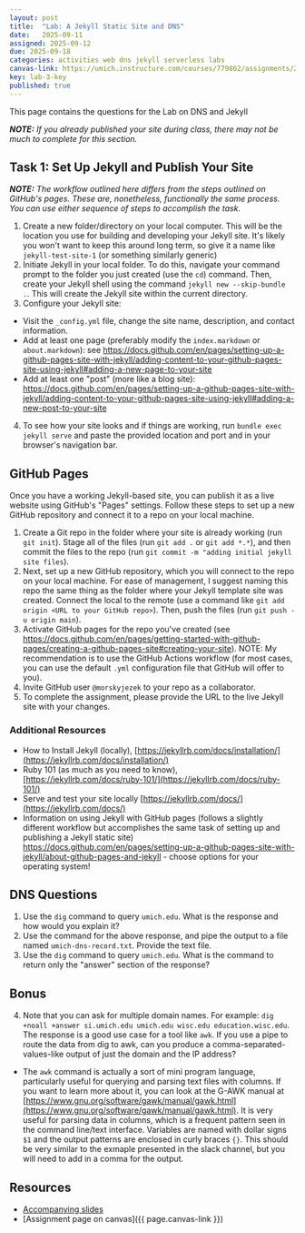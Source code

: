 ```yaml
---
layout: post
title:  "Lab: A Jekyll Static Site and DNS"
date:   2025-09-11
assigned: 2025-09-12
due: 2025-09-18
categories: activities web dns jekyll serverless labs
canvas-link: https://umich.instructure.com/courses/779862/assignments/2877253
key: lab-3-key
published: true
---
```


This page contains the questions for the Lab on DNS and Jekyll

_**NOTE:** If you already published your site during class, there may not be much to complete for this section._

## Task 1: Set Up Jekyll and Publish Your Site

_**NOTE:** The workflow outlined here differs from the steps outlined on GitHub's pages. These are, nonetheless, functionally the same process. You can use either sequence of steps to accomplish the task._

1. Create a new folder/directory on your local computer. This will be the location you use for building and developing your Jekyll site. It's likely you won't want to keep this around long term, so give it a name like `jekyll-test-site-1` (or something similarly generic)
1. Initiate Jekyll in your local folder. To do this, navigate your command prompt to the folder you just created (use the `cd`) command. Then, create your Jekyll shell using the command `jekyll new --skip-bundle .`. This will create the Jekyll site within the current directory.
3. Configure your Jekyll site:
  * Visit the `_config.yml` file, change the site name, description, and contact information.
  * Add at least one page (preferably modify the `index.markdown` or `about.markdown`): see <https://docs.github.com/en/pages/setting-up-a-github-pages-site-with-jekyll/adding-content-to-your-github-pages-site-using-jekyll#adding-a-new-page-to-your-site>
  * Add at least one "post" (more like a blog site): <https://docs.github.com/en/pages/setting-up-a-github-pages-site-with-jekyll/adding-content-to-your-github-pages-site-using-jekyll#adding-a-new-post-to-your-site>
4. To see how your site looks and if things are working, run `bundle exec jekyll serve` and paste the provided location and port and in your browser's navigation bar. 

## GitHub Pages

Once you have a working Jekyll-based site, you can publish it as a live website using GitHub's "Pages" settings.
Follow these steps to set up a new GitHub repository and connect it to a repo on your local machine.

1. Create a Git repo in the folder where your site is already working (run `git init`). Stage all of the files (run `git add .` or `git add *.*`), and then commit the files to the repo (run `git commit -m "adding initial jekyll site files`).
2. Next, set up a new GitHub repository, which you will connect to the repo on your local machine. For ease of management, I suggest naming this repo the same thing as the folder where your Jekyll template site was created. Connect the local to the remote (use a command like `git add origin <URL to your GitHub repo>`). Then, push the files (run `git push -u origin main`).
2. Activate GitHub pages for the repo you've created (see <https://docs.github.com/en/pages/getting-started-with-github-pages/creating-a-github-pages-site#creating-your-site>). NOTE: My recommendation is to use the GitHub Actions workflow (for most cases, you can use the default `.yml` configuration file that GitHub will offer to you).
4. Invite GitHub user `@morskyjezek` to your repo as a collaborator.
5. To complete the assignment, please provide the URL to the live Jekyll site with your changes.

### Additional Resources
  
  * How to Install Jekyll (locally), [https://jekyllrb.com/docs/installation/](https://jekyllrb.com/docs/installation/)
  * Ruby 101 (as much as you need to know), [https://jekyllrb.com/docs/ruby-101/](https://jekyllrb.com/docs/ruby-101/)
  * Serve and test your site locally [https://jekyllrb.com/docs/](https://jekyllrb.com/docs/)
  * Information on using Jekyll with GitHub pages (follows a slightly different workflow but accomplishes the same task of setting up and publishing a Jekyll static site) <https://docs.github.com/en/pages/setting-up-a-github-pages-site-with-jekyll/about-github-pages-and-jekyll> - choose options for your operating system!

## DNS Questions

1. Use the `dig` command to query `umich.edu`. What is the response and how would you explain it?
2. Use the command for the above response, and pipe the output to a file named `umich-dns-record.txt`. Provide the text file.
3. Use the `dig` command to query `umich.edu`. What is the command to return only the "answer" section of the response?  

## Bonus

4. Note that you can ask for multiple domain names. For example: `dig +noall +answer si.umich.edu umich.edu wisc.edu education.wisc.edu`. The response is a good use case for a tool like `awk`. If you use a pipe to route the data from dig to awk, can you produce a comma-separated-values-like output of just the domain and the IP address? 
  * The `awk` command is actually a sort of mini program language, particularly useful for querying and parsing text files with columns. If you want to learn more about it, you can look at the G-AWK manual at [https://www.gnu.org/software/gawk/manual/gawk.html](https://www.gnu.org/software/gawk/manual/gawk.html). It is very useful for parsing data in columns, which is a frequent pattern seen in the command line/text interface. Variables are named with dollar signs `$1` and the output patterns are enclosed in curly braces `{}`. This should be very similar to the exmaple presented in the slack channel, but you will need to add in a comma for the output.

## Resources

* [Accompanying slides][slides]
* [Assignment page on canvas]({{ page.canvas-link }})

[slides]: https://docs.google.com/presentation/d/1E8HexG1lsBXvF8NCetEsjxatbbMdWikADyXlVNT83GE/edit?usp=drive_link